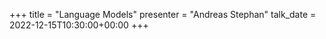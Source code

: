 +++
title = "Language Models"
presenter = "Andreas Stephan"
talk_date = 2022-12-15T10:30:00+00:00
+++